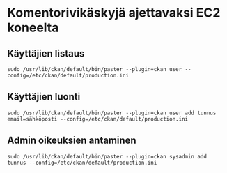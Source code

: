 # Komentorivikäskyjä ajettavaksi EC2 koneelta

## Käyttäjien listaus

```
sudo /usr/lib/ckan/default/bin/paster --plugin=ckan user --config=/etc/ckan/default/production.ini
```

## Käyttäjien luonti

```   
sudo /usr/lib/ckan/default/bin/paster --plugin=ckan user add tunnus email=sähköposti --config=/etc/ckan/default/production.ini
```


## Admin oikeuksien antaminen

```   
sudo /usr/lib/ckan/default/bin/paster --plugin=ckan sysadmin add tunnus --config=/etc/ckan/default/production.ini
```
